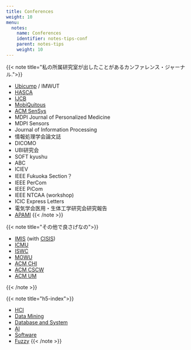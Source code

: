 ```yaml
---
title: Conferences
weight: 10
menu:
  notes:
    name: Conferences
    identifier: notes-tips-conf
    parent: notes-tips
    weight: 10
---
```

{{< note title="私の所属研究室が出したことがあるカンファレンス・ジャーナル.">}}
- [Ubicump](https://ubicomp.org/ubicomp2021/upapers/) / IMWUT
- [HASCA](http://hasca2021.hasc.jp)
- [IJCB](http://ijcb2021.iapr-tc4.org)
- [MobiQuitous](https://mobiquitous.eai-conferences.org/2021/)
- [ACM SenSys](https://sensys.acm.org/2021/)
- MDPI Journal of Personalized Medicine
- MDPI Sensors
- Journal of Information Processing
- 情報処理学会論文誌
- DICOMO
- UBI研究会
- SOFT kyushu
- ABC
- ICIEV
- IEEE Fukuoka Section？
- IEEE PerCom
- IEEE PiCom
- IEEE NTCAA (workshop)
- ICIC Express Letters
- 電気学会医用・生体工学研究会研究報告
- [APAMI](https://apami2020.org)
{{< /note >}}

{{< note title="その他で良さげなの">}}
- [IMIS](http://voyager.ce.fit.ac.jp/conf/imis/2021/) (with [CISIS](http://voyager.ce.fit.ac.jp/conf/cisis/2021/))
- [ICMU](http://www.icmu.org/icmu2021/)
- [ISWC](https://iswc.net/)
- [MOWU](https://ieeecompsac.computer.org/2021/mowu/)
- [ACM CHI](https://chi2021.acm.org)
- [ACM CSCW](https://cscw.acm.org/)
- [ACM UM](https://um.org/umap2021/)

{{< /note >}}

{{< note title="h5-index">}}
- [HCI](https://scholar.google.co.jp/citations?view_op=top_venues&hl=ja&vq=eng_humancomputerinteraction)
- [Data Mining](https://scholar.google.co.jp/citations?view_op=top_venues&hl=ja&vq=eng_datamininganalysis)
- [Database and System](https://scholar.google.co.jp/citations?view_op=top_venues&hl=ja&vq=eng_databasesinformationsystems)
- [AI](https://scholar.google.co.jp/citations?view_op=top_venues&hl=ja&vq=eng_artificialintelligence)
- [Software](https://scholar.google.co.jp/citations?view_op=top_venues&hl=ja&vq=eng_softwaresystems)
- [Fuzzy](https://scholar.google.co.jp/citations?view_op=top_venues&hl=ja&vq=eng_fuzzysystems)
{{< /note >}}
